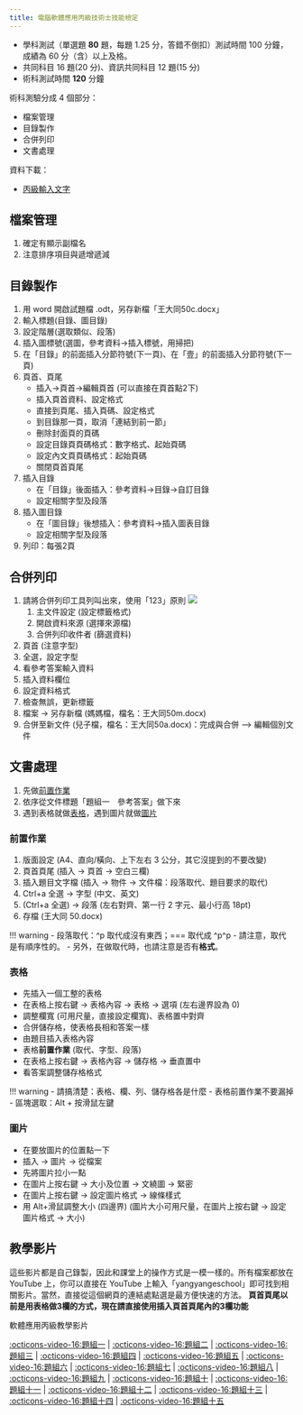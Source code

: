 ```yaml
---
title: 電腦軟體應用丙級技術士技能檢定
---
```


- 學科測試（單選題 **80** 題，每題 1.25 分，答錯不倒扣）測試時間 100 分鐘，成績為 60 分（含）以上及格。
- 共同科目 16 題(20 分)、資訊共同科目 12 題(15 分)
- 術科測試時間 **120** 分鐘

術科測驗分成 4 個部分：

- 檔案管理
- 目錄製作
- 合併列印
- 文書處理

資料下載：

- [丙級輸入文字](./input_data.txt)

## 檔案管理

1. 確定有顯示副檔名
2. 注意排序項目與遞增遞減

## 目錄製作

1. 用 word 開啟試題檔 .odt，另存新檔「王大同50c.docx」
2. 輸入標題(目錄、圖目錄)
3. 設定階層(選取類似、段落)
4. 插入圖標號(選圖，參考資料->插入標號，用掃把)
5. 在「目錄」的前面插入分節符號(下一頁)、在「壹」的前面插入分節符號(下一頁)
6. 頁首、頁尾
    - 插入->頁首->編輯頁首  (可以直接在頁首點2下)
    - 插入頁首資料、設定格式
    - 直接到頁尾、插入頁碼、設定格式
    - 到目錄那一頁，取消「連結到前一節」
    - 刪除封面頁的頁碼
    - 設定目錄頁頁碼格式：數字格式、起始頁碼
    - 設定內文頁頁碼格式：起始頁碼
    - 關閉頁首頁尾
8. 插入目錄
    - 在「目錄」後面插入：參考資料->目錄->自訂目錄
    - 設定相關字型及段落
9. 插入圖目錄
    - 在「圖目錄」後想插入：參考資料->插入圖表目錄
    - 設定相關字型及段落
10. 列印：每張2頁

## 合併列印

1. 請將合併列印工具列叫出來，使用「123」原則
   ![](https://i.imgur.com/PTMMtpX.png)
   1. 主文件設定 (設定標籤格式)
   2. 開啟資料來源 (選擇來源檔)
   3. 合併列印收件者 (篩選資料)
2. 頁首 (注意字型)
3. 全選，設定字型
4. 看參考答案輸入資料
5. 插入資料欄位
6. 設定資料格式
7. 檢查無誤，更新標籤
8. 檔案 → 另存新檔 (媽媽檔，檔名：王大同50m.docx)
9. 合併至新文件 (兒子檔，檔名：王大同50a.docx)：完成與合併 –> 編輯個別文件

## 文書處理

1. 先做[前置作業](#前置作業)
2. 依序從文件標題「題組一　參考答案」做下來
3. 遇到表格就做[表格](#表格)，遇到圖片就做[圖片](#圖片)

### 前置作業

1. 版面設定 (A4、直向/橫向、上下左右 3 公分，其它沒提到的不要改變)
2. 頁首頁尾 (插入 → 頁首 → 空白三欄)
3. 插入題目文字檔 (插入 → 物件 → 文件檔：段落取代、題目要求的取代)
4. Ctrl+a 全選 → 字型 (中文、英文)
5. (Ctrl+a 全選) → 段落 (左右對齊、第一行 2 字元、最小行高 18pt)
6. 存檔 (王大同 50.docx)

!!! warning
    - 段落取代：^p 取代成沒有東西；=== 取代成 \^p^p
    - 請注意，取代是有順序性的。
    - 另外，在做取代時，也請注意是否有**格式**。

### 表格

- 先插入一個工整的表格
- 在表格上按右鍵 → 表格內容 → 表格 → 選項 (左右邊界設為 0)
- 調整欄寬 (可用尺量，直接設定欄寬)、表格置中對齊
- 合併儲存格，使表格長相和答案一樣
- 由題目插入表格內容
- 表格**前置作業** (取代、字型、段落)
- 在表格上按右鍵 → 表格內容 → 儲存格 → 垂直置中
- 看答案調整儲存格格式

!!! warning
    - 請搞清楚：表格、欄、列、儲存格各是什麼
    - 表格前置作業不要漏掉
    - 區塊選取：Alt + 按滑鼠左鍵

### 圖片

- 在要放圖片的位置點一下
- 插入 → 圖片 → 從檔案
- 先將圖片拉小一點
- 在圖片上按右鍵 → 大小及位置 → 文繞圖 → 緊密
- 在圖片上按右鍵 → 設定圖片格式 → 線條樣式
- 用 Alt+滑鼠調整大小 (四邊界) (圖片大小可用尺量，在圖片上按右鍵 → 設定圖片格式 → 大小)

## 教學影片

這些影片都是自己錄製，因此和課堂上的操作方式是一模一樣的。所有檔案都放在 YouTube 上，你可以直接在 YouTube 上輸入「yangyangeschool」即可找到相關影片。當然，直接從這個網頁的連結處點選是最方便快速的方法。
**頁首頁尾以前是用表格做3欄的方式，現在請直接使用插入頁首頁尾內的3欄功能**

軟體應用丙級教學影片

[:octicons-video-16:題組一](http://www.youtube.com/playlist?list=PLcEm9lBAgt1yjGnlh03S4TAPDT832ZADG)
| [:octicons-video-16:題組二](http://www.youtube.com/playlist?list=PLcEm9lBAgt1xYA3W1rXHmx_ClHNh8KIUj)
| [:octicons-video-16:題組三](http://www.youtube.com/playlist?list=PLcEm9lBAgt1xqsoEtBPRDgjH3_jwZTlMC)
| [:octicons-video-16:題組四](http://www.youtube.com/playlist?list=PLcEm9lBAgt1wrAze3s6edXEnlNVrEqg5r)
| [:octicons-video-16:題組五](http://www.youtube.com/playlist?list=PLcEm9lBAgt1z_hjzg8N9lXw5TZGgwldFv)
| [:octicons-video-16:題組六](http://www.youtube.com/playlist?list=PLcEm9lBAgt1yTv7SLTps_hQnNfqc522z6)
| [:octicons-video-16:題組七](http://www.youtube.com/playlist?list=PLcEm9lBAgt1yFvt6Bg9NQHQIIIMBXI_9H)
| [:octicons-video-16:題組八](http://www.youtube.com/playlist?list=PLcEm9lBAgt1wlMrSr1GrzmMJWLji2XMh0)
| [:octicons-video-16:題組九](http://www.youtube.com/playlist?list=PLcEm9lBAgt1yiLMGIVgMWjOZeWzOU_uQg)
| [:octicons-video-16:題組十](https://www.youtube.com/playlist?list=PLcEm9lBAgt1wgG948vuIwG9b5cGwXMsS-)
| [:octicons-video-16:題組十一](http://www.youtube.com/playlist?list=PLcEm9lBAgt1xz3m01eEVnFKHbZ2s_XBGF)
| [:octicons-video-16:題組十二](http://www.youtube.com/playlist?list=PLcEm9lBAgt1wobNwJW44I9fVkaDABZmcY)
| [:octicons-video-16:題組十三](http://www.youtube.com/playlist?list=PLcEm9lBAgt1xoKy7lMysi92QFls_Mg7De)
| [:octicons-video-16:題組十四](http://www.youtube.com/playlist?list=PLcEm9lBAgt1yz0P3xjwjL4LWX5I55-KPm)
| [:octicons-video-16:題組十五](http://www.youtube.com/playlist?list=PLcEm9lBAgt1w_vY2z3GB3FufTsTE6zliS)
